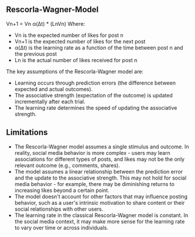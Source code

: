 ## Rescorla-Wagner-Model

Vn+1 = Vn α(Δt) * (LnVn)
Where:

- Vn is the expected number of likes for post n
- Vn+1 is the expected number of likes for the next post
- α(Δt) is the learning rate as a function of the time between post n and the previous post
- Ln is the actual number of likes received for post n

The key assumptions of the Rescorla-Wagner model are:

- Learning occurs through prediction errors (the difference between expected and actual outcomes).
-  The associative strength (expectation of the outcome) is updated incrementally after each trial.
- The learning rate determines the speed of updating the associative strength.

## Limitations
- The Rescorla-Wagner model assumes a single stimulus and outcome. In reality, social media behavior is more complex - users may learn associations for different types of posts, and likes may not be the only relevant outcome (e.g., comments, shares).
- The model assumes a linear relationship between the prediction error and the update to the associative strength. This may not hold for social media behavior - for example, there may be diminishing returns to increasing likes beyond a certain point.
- The model doesn't account for other factors that may influence posting behavior, such as a user's intrinsic motivation to share content or their social relationships with other users.
- The learning rate in the classical Rescorla-Wagner model is constant. In the social media context, it may make more sense for the learning rate to vary over time or across individuals.
